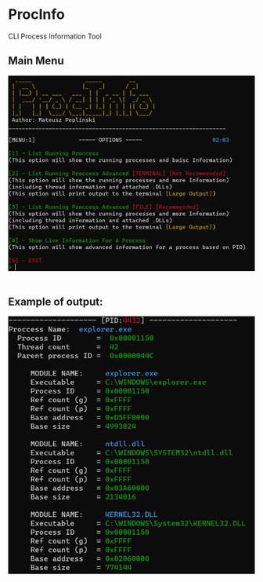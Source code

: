 # ProcInfo
CLI Process Information Tool

## Main Menu <br />
![main](screenshots/menu.png) <br />
<br />
## Example of output: <br />
![main](screenshots/display.png) <br />
